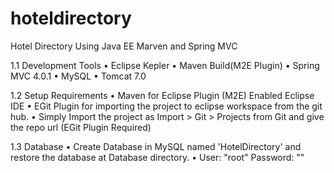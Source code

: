 # hoteldirectory
Hotel Directory Using Java EE Marven and Spring MVC

1.1	Development Tools
•	Eclipse Kepler
•	Maven Build(M2E Plugin)
•	Spring MVC 4.0.1
•	MySQL
•	Tomcat 7.0

1.2	Setup Requirements
•	Maven  for Eclipse Plugin (M2E) Enabled Eclipse IDE 
•	EGit Plugin for importing the project to eclipse workspace from the git hub.
•	Simply Import the project as Import > Git > Projects from Git  and give the repo url
(EGit Plugin Required) 

1.3 Database
• Create Database in MySQL named 'HotelDirectory' and restore the database at Database directory.
• User: "root" Password: ""

